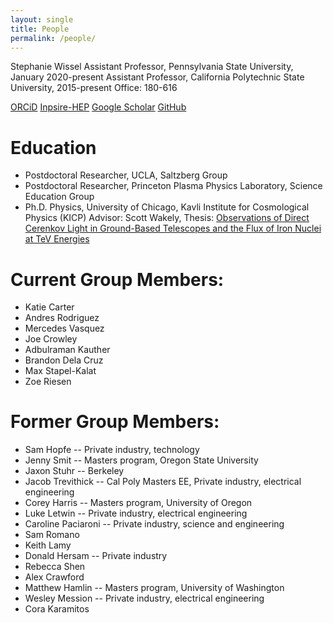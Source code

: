 ```yaml
---
layout: single
title: People
permalink: /people/
---
```


Stephanie Wissel
Assistant Professor, Pennsylvania State University, January 2020-present
Assistant Professor, California Polytechnic State University, 2015-present
Office: 180-616

[ORCiD](https://orcid.org/0000-0003-0569-6978)
[Inpsire-HEP](https://labs.inspirehep.net/authors/1050673)
[Google Scholar](https://scholar.google.com/citations?user=RZAmpswAAAAJ&hl=en)
[GitHub](https://github.com/swissel)


Education
=========
+ Postdoctoral Researcher, UCLA, Saltzberg Group
+ Postdoctoral Researcher, Princeton Plasma Physics Laboratory, Science Education Group
+ Ph.D. Physics, University of Chicago, Kavli Institute for Cosmological Physics (KICP) Advisor: Scott Wakely, Thesis: [Observations of Direct Cerenkov Light in Ground-Based Telescopes and the Flux of Iron Nuclei at TeV Energies](https://search.proquest.com/docview/610057950)

Current Group Members:
=====================
* Katie Carter
* Andres Rodriguez
* Mercedes Vasquez
* Joe Crowley
* Adbulraman Kauther
* Brandon Dela Cruz
* Max Stapel-Kalat
* Zoe Riesen

Former Group Members:
====================
* Sam Hopfe -- Private industry, technology
* Jenny Smit -- Masters program, Oregon State University
* Jaxon Stuhr -- Berkeley
* Jacob Trevithick -- Cal Poly Masters EE, Private industry, electrical engineering
* Corey Harris -- Masters program, University of Oregon
* Luke Letwin -- Private industry, electrical engineering
* Caroline Paciaroni -- Private industry, science and engineering
* Sam Romano
* Keith Lamy
* Donald Hersam -- Private industry
* Rebecca Shen
* Alex Crawford
* Matthew Hamlin -- Masters program, University of Washington
* Wesley Mession -- Private industry, electrical engineering
* Cora Karamitos

